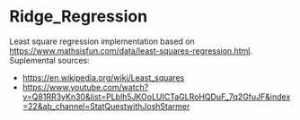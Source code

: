 # Ridge_Regression
 
Least square regression implementation based on https://www.mathsisfun.com/data/least-squares-regression.html. 
Suplemental sources: 
- https://en.wikipedia.org/wiki/Least_squares
- https://www.youtube.com/watch?v=Q81RR3yKn30&list=PLblh5JKOoLUICTaGLRoHQDuF_7q2GfuJF&index=22&ab_channel=StatQuestwithJoshStarmer
